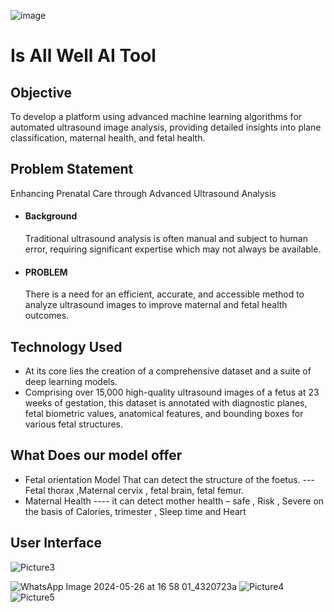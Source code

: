 ![image](https://github.com/Mohini17o3/StrawHatPirates/assets/143266565/e82a16f3-81a2-415b-abd7-f4e892f81a28)<h1>Is All Well AI Tool</h1>

<h2>Objective</h2>
To develop a platform using advanced machine learning algorithms for automated ultrasound image analysis, providing detailed insights into plane classification, maternal health, and fetal health.

<h2>Problem Statement</h2>
Enhancing Prenatal Care through Advanced Ultrasound Analysis
<ul>
  <li><h4>Background</h4>
  Traditional ultrasound analysis is often manual and subject to human error, requiring significant expertise which may not always be available.
  </li>

  <li><h4>PROBLEM</h4>
  There is a need for an efficient, accurate, and accessible method to analyze ultrasound images to improve maternal and fetal health outcomes.
  </li> 
</ul>

<h2>Technology Used</h2>
<ul>
  <li>At its core lies the creation of a comprehensive dataset and a suite of deep learning models.</li>
  <li>Comprising over 15,000 high-quality ultrasound images of a fetus at 23 weeks of gestation, this dataset is annotated with diagnostic planes, fetal biometric values, anatomical features, and bounding boxes for various fetal structures.
</li>
</ul>

<h2>What Does our model offer</h2>
<ul>
  <li>Fetal orientation Model That can detect the structure of the foetus.  --- Fetal  thorax ,Maternal cervix , fetal brain, fetal femur.  
</li>
  <li>Maternal Health ---- it can detect mother health – safe , Risk , Severe on the basis of Calories, trimester , Sleep time and Heart 
</li>
</ul>

<h2>User Interface</h2>

![Picture3](https://github.com/Mohini17o3/StrawHatPirates/assets/143266565/783ac907-f2fd-41ee-ba1e-79de15e8c342)


![WhatsApp Image 2024-05-26 at 16 58 01_4320723a](https://github.com/Mohini17o3/StrawHatPirates/assets/143266565/69556dee-9950-4ef4-afd2-17151f5052a5)
![Picture4](https://github.com/Mohini17o3/StrawHatPirates/assets/143266565/e7c8612c-89bd-4910-809b-53a2efbae8f9)
![Picture5](https://github.com/Mohini17o3/StrawHatPirates/assets/143266565/8b2f399c-7dbc-4e93-aa24-3ac50b9801a6)




